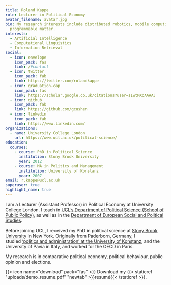 ```yaml
---
title: Roland Kappe
role: Lecturer in Political Economy
avatar_filename: avatar.jpg
bio: My research interests include distributed robotics, mobile computing and
  programmable matter.
interests:
  - Artificial Intelligence
  - Computational Linguistics
  - Information Retrieval
social:
  - icon: envelope
    icon_pack: fas
    link: /#contact
  - icon: twitter
    icon_pack: fab
    link: https://twitter.com/rolandkappe
  - icon: graduation-cap
    icon_pack: fas
    link: https://scholar.google.co.uk/citations?user=sIwtMXoAAAAJ
  - icon: github
    icon_pack: fab
    link: https://github.com/gcushen
  - icon: linkedin
    icon_pack: fab
    link: https://www.linkedin.com/
organizations:
  - name: University College London
    url: https://www.ucl.ac.uk/political-science/
education:
  courses:
    - course: PhD in Political Science
      institution: Stony Brook University
      year: 2012
    - course: MA in Politics and Management
      institution: University of Konstanz
      year: 2007
email: r.kappe@ucl.ac.uk
superuser: true
highlight_name: true
---
```

I am a Lecturer (Assistant Professor) in Political Economy at University College London. I teach in [UCL’s Department of Political Science (School of Public Policy)](https://www.ucl.ac.uk/political-science/), as well as in the [Department of European Social and Political Studies](https://www.ucl.ac.uk/european-international-social-political-studies/).

Before joining UCL, I received my PhD in political science at [Stony Brook University](https://www.stonybrook.edu/polsci/) in New York. Originally from Paderborn, Germany, I studied [‘politics and administration’ at the University of Konstanz](https://www.polver.uni-konstanz.de/), and the University of Pavia in Italy, and worked for the OECD in Paris. 

My research is in comparative political economy, political behaviour, public opinion and elections.

{{< icon name="download" pack="fas" >}} Download my {{< staticref "uploads/demo_resume.pdf" "newtab" >}}resumé{{< /staticref >}}.
